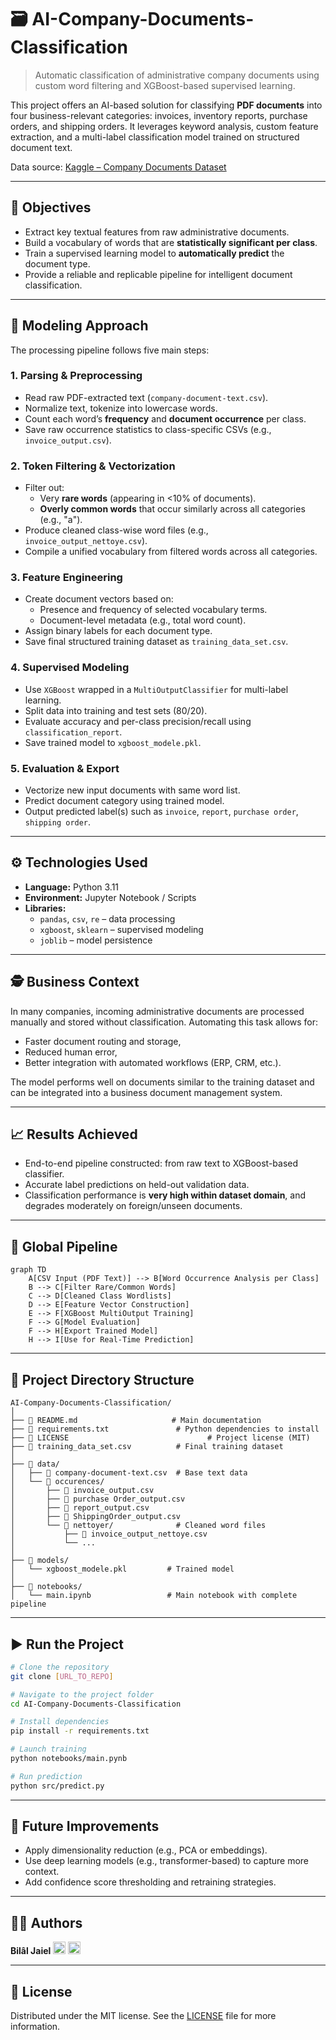 # 🗃️ AI-Company-Documents-Classification

> Automatic classification of administrative company documents using custom word filtering and XGBoost-based supervised learning.

This project offers an AI-based solution for classifying **PDF documents** into four business-relevant categories: invoices, inventory reports, purchase orders, and shipping orders. It leverages keyword analysis, custom feature extraction, and a multi-label classification model trained on structured document text.

Data source: [Kaggle – Company Documents Dataset](https://www.kaggle.com/datasets/ayoubcherguelaine/company-documents-dataset)

---

## 📌 Objectives

- Extract key textual features from raw administrative documents.
- Build a vocabulary of words that are **statistically significant per class**.
- Train a supervised learning model to **automatically predict** the document type.
- Provide a reliable and replicable pipeline for intelligent document classification.

---

## 🧠 Modeling Approach

The processing pipeline follows five main steps:

### 1. Parsing & Preprocessing
- Read raw PDF-extracted text (`company-document-text.csv`).
- Normalize text, tokenize into lowercase words.
- Count each word’s **frequency** and **document occurrence** per class.
- Save raw occurrence statistics to class-specific CSVs (e.g., `invoice_output.csv`).

### 2. Token Filtering & Vectorization
- Filter out:
  - Very **rare words** (appearing in <10% of documents).
  - **Overly common words** that occur similarly across all categories (e.g., "a").
- Produce cleaned class-wise word files (e.g., `invoice_output_nettoye.csv`).
- Compile a unified vocabulary from filtered words across all categories.

### 3. Feature Engineering
- Create document vectors based on:
  - Presence and frequency of selected vocabulary terms.
  - Document-level metadata (e.g., total word count).
- Assign binary labels for each document type.
- Save final structured training dataset as `training_data_set.csv`.

### 4. Supervised Modeling
- Use `XGBoost` wrapped in a `MultiOutputClassifier` for multi-label learning.
- Split data into training and test sets (80/20).
- Evaluate accuracy and per-class precision/recall using `classification_report`.
- Save trained model to `xgboost_modele.pkl`.

### 5. Evaluation & Export
- Vectorize new input documents with same word list.
- Predict document category using trained model.
- Output predicted label(s) such as `invoice`, `report`, `purchase order`, `shipping order`.

---

## ⚙️ Technologies Used

- **Language:** Python 3.11
- **Environment:** Jupyter Notebook / Scripts
- **Libraries:**
  - `pandas`, `csv`, `re` – data processing
  - `xgboost`, `sklearn` – supervised modeling
  - `joblib` – model persistence

---

## 🕵️ Business Context

In many companies, incoming administrative documents are processed manually and stored without classification. Automating this task allows for:

- Faster document routing and storage,
- Reduced human error,
- Better integration with automated workflows (ERP, CRM, etc.).

The model performs well on documents similar to the training dataset and can be integrated into a business document management system.

---

## 📈 Results Achieved

- End-to-end pipeline constructed: from raw text to XGBoost-based classifier.
- Accurate label predictions on held-out validation data.
- Classification performance is **very high within dataset domain**, and degrades moderately on foreign/unseen documents.

---

## 🔄 Global Pipeline

```mermaid
graph TD
    A[CSV Input (PDF Text)] --> B[Word Occurrence Analysis per Class]
    B --> C[Filter Rare/Common Words]
    C --> D[Cleaned Class Wordlists]
    D --> E[Feature Vector Construction]
    E --> F[XGBoost MultiOutput Training]
    F --> G[Model Evaluation]
    F --> H[Export Trained Model]
    H --> I[Use for Real-Time Prediction]
```

---

## 📂 Project Directory Structure

```plaintext
AI-Company-Documents-Classification/
│
├── 📄 README.md                     # Main documentation
├── 📄 requirements.txt               # Python dependencies to install
├── 📄 LICENSE                               # Project license (MIT)
├── 📄 training_data_set.csv          # Final training dataset
│
├── 📁 data/
│   ├── 📄 company-document-text.csv  # Base text data
│   └── 📁 occurences/
│       ├── 📄 invoice_output.csv
│       ├── 📄 purchase Order_output.csv
│       ├── 📄 report_output.csv
│       ├── 📄 ShippingOrder_output.csv
│       └── 📁 nettoyer/              # Cleaned word files
│           ├── 📄 invoice_output_nettoye.csv
│           └── ...
│
├── 📁 models/
│   └── xgboost_modele.pkl         # Trained model
│
├── 📁 notebooks/
│   └── main.ipynb                 # Main notebook with complete pipeline
```

---

## ▶️ Run the Project

```bash
# Clone the repository
git clone [URL_TO_REPO]

# Navigate to the project folder
cd AI-Company-Documents-Classification

# Install dependencies
pip install -r requirements.txt

# Launch training
python notebooks/main.pynb

# Run prediction
python src/predict.py
```

---

## 🔧 Future Improvements

- Apply dimensionality reduction (e.g., PCA or embeddings).
- Use deep learning models (e.g., transformer-based) to capture more context.
- Add confidence score thresholding and retraining strategies.

---

## 👨‍💻 Authors


**Bilâl Jaiel** [<img src="https://img.shields.io/badge/LinkedIn-0A66C2?style=flat&logo=linkedin&logoColor=white" height="20">](https://www.linkedin.com/in/bilal-jaiel/) [<img src="https://img.shields.io/badge/GitHub-181717?style=flat&logo=github&logoColor=white" height="20">](https://github.com/bilal-jaiel)

---

## 📄 License

Distributed under the MIT license. See the [LICENSE](LICENSE) file for more information.


